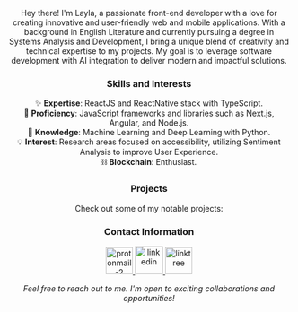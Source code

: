 
<p align="center">Hey there! I'm Layla, a passionate front-end developer with a love for creating innovative and user-friendly web and mobile applications. With a background in English Literature and currently pursuing a degree in Systems Analysis and Development, I bring a unique blend of creativity and technical expertise to my projects. My goal is to leverage software development with AI integration to deliver modern and impactful solutions.</p>

<h3 align="center">Skills and Interests</h3>
<p align="center">
  ✨ <strong>Expertise</strong>: ReactJS and ReactNative stack with TypeScript.<br>
  🚀 <strong>Proficiency</strong>: JavaScript frameworks and libraries such as Next.js, Angular, and Node.js.<br>
  🧠 <strong>Knowledge</strong>: Machine Learning and Deep Learning with Python.<br>
  💡 <strong>Interest</strong>: Research areas focused on accessibility, utilizing Sentiment Analysis to improve User Experience.<br>
  ⛓️ <strong>Blockchain</strong>: Enthusiast.
</p>

<h3 align="center">Projects</h3>
<p align="center">Check out some of my notable projects:</p>
<p align="center">

<h3 align="center">Contact Information</h3>
<p align="center">
  <a href="mailto:laylaventilari@proton.me">
   <img width="48" height="48" src="https://img.icons8.com/color/48/protonmail-2.png" alt="protonmail-2"/>
  </a>
  <a href="https://www.linkedin.com/in/layla-ventilari-135574145/" target="_blank">
    <img width="50" height="50" src="https://img.icons8.com/bubbles/50/linkedin.png" alt="linkedin"/>
  </a>
  <a href="https://linktr.ee/laylaventilari_">
  <img width="48" height="48" src="https://img.icons8.com/color/48/linktree.png" alt="linktree"/>
  </a>
</p>

<p align="center">
  <em>Feel free to reach out to me. I'm open to exciting collaborations and opportunities!</em>
</p>
